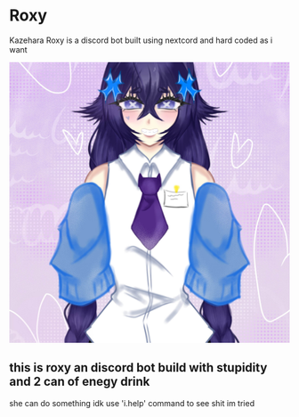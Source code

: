 # Roxy
Kazehara Roxy is a discord bot built using nextcord and hard coded as i want

![Roxy](https://github.com/KaityXD/Roxy/blob/main/2d69af4097ec8f7b9e87c758d7fcde0d.png)
## this is roxy an discord bot build with stupidity and 2 can of enegy drink

she can do something idk use 'i.help' command to see shit im tried
